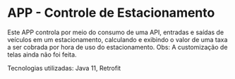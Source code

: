 # APP - Controle de Estacionamento

Este APP controla por meio do consumo de uma API, entradas e saídas de veículos em um estacionamento, calculando e exibindo o valor de uma taxa a ser cobrada por hora de uso do
estacionamento. Obs: A customização de telas ainda não foi feita.

Tecnologias utilizadas: Java 11, Retrofit
